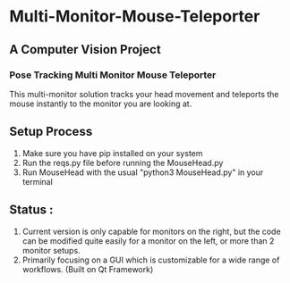 # Multi-Monitor-Mouse-Teleporter
## A Computer Vision Project
### Pose Tracking Multi Monitor Mouse Teleporter
This multi-monitor solution tracks your head movement and teleports the mouse instantly to the monitor you are looking at.

## Setup Process
1) Make sure you have pip installed on your system
2) Run the reqs.py file before running the MouseHead.py
3) Run MouseHead with the usual "python3 MouseHead.py" in your terminal

## Status :
1) Current version is only capable for monitors on the right, but the code can be modified quite easily for a monitor on the left, or more than 2 monitor setups.
2) Primarily focusing on a GUI which is customizable for a wide range of workflows. (Built on Qt Framework)
